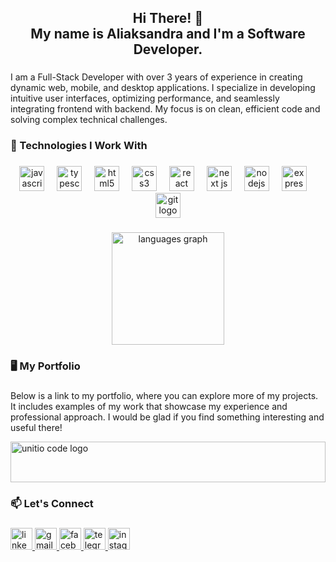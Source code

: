 <h2 align="center">Hi There! 👋<br>My name is Aliaksandra and I'm a  Software Developer.</h2>

###

<p align="left">I am a Full-Stack Developer with over 3 years of experience in creating dynamic web, mobile, and desktop applications. I specialize in developing intuitive user interfaces, optimizing performance, and seamlessly integrating frontend with backend. My focus is on clean, efficient code and solving complex technical challenges.</p>

###

<h3 align="left">🚀 Technologies I Work With</h3>

###

<div align="center">
  <img src="https://cdn.jsdelivr.net/gh/devicons/devicon/icons/javascript/javascript-original.svg" height="40" alt="javascript logo"  />
  <img width="12" />
  <img src="https://cdn.jsdelivr.net/gh/devicons/devicon/icons/typescript/typescript-original.svg" height="40" alt="typescript logo"  />
  <img width="12" />
  <img src="https://cdn.jsdelivr.net/gh/devicons/devicon/icons/html5/html5-original.svg" height="40" alt="html5 logo"  />
  <img width="12" />
  <img src="https://cdn.jsdelivr.net/gh/devicons/devicon/icons/css3/css3-original.svg" height="40" alt="css3 logo"  />
  <img width="12" />
  <img src="https://cdn.jsdelivr.net/gh/devicons/devicon/icons/react/react-original.svg" height="40" alt="react logo"  />
  <img width="12" />
  <img src="https://images-cdn.openxcell.com/wp-content/uploads/2024/07/24154156/dango-inner-2.webp" height="40" alt="next js logo"  />
  <img width="12" />
  <img src="https://cdn.jsdelivr.net/gh/devicons/devicon/icons/nodejs/nodejs-original.svg" height="40" alt="nodejs logo"  />
  <img width="12" />
  <img src="https://cdn.jsdelivr.net/gh/devicons/devicon/icons/express/express-original.svg" height="40" alt="express logo"  />
  <img width="12" />
  <img src="https://cdn.jsdelivr.net/gh/devicons/devicon/icons/git/git-original.svg" height="40" alt="git logo"  />
</div>

###

<div align="center">
  <img src="https://github-readme-stats.vercel.app/api/top-langs?username=AliaksandraH&locale=en&hide_title=false&layout=compact&card_width=320&langs_count=6&theme=vue&hide_border=false&order=2" height="180" alt="languages graph"  />
</div>

###

<h3 align="left">🖥 My Portfolio</h3>

###

<div align="left">
  <p>Below is a link to my portfolio, where you can explore more of my projects. It includes examples of my work that showcase my experience and professional approach. I would be glad if you find something interesting and useful there!</p>
  <a href="https://www.unitio-code.com/" target="_blank">
    <img src="https://i.ibb.co/m5zx3VJP/unitio-code-logo.png" height="65" width="100%" alt="unitio code logo"  />
  </a>
</div>

###

<h3 align="left">📫 Let's Connect</h3>

###

<div align="left">
  <a href="https://www.linkedin.com/in/aliaksandra-hurskaya-6801a9251/" target="_blank">
    <img src="https://img.shields.io/static/v1?message=LinkedIn&logo=linkedin&label=&color=0077B5&logoColor=white&labelColor=&style=for-the-badge" height="35" alt="linkedin logo"  />
  </a>
  <a href="aliaksandra.hurskaya@gmail.com" target="_blank">
    <img src="https://img.shields.io/static/v1?message=Gmail&logo=gmail&label=&color=D14836&logoColor=white&labelColor=&style=for-the-badge" height="35" alt="gmail logo"  />
  </a>
  <a href="https://www.facebook.com/share/ssdMsvkx95mpNwK9/?mibextid=LQQJ4d" target="_blank">
    <img src="https://img.shields.io/static/v1?message=Facebook&logo=facebook&label=&color=1877F2&logoColor=white&labelColor=&style=for-the-badge" height="35" alt="facebook logo"  />
  </a>
  <a href="https://t.me/HAliaksandra" target="_blank">
    <img src="https://img.shields.io/static/v1?message=Telegram&logo=telegram&label=&color=2CA5E0&logoColor=white&labelColor=&style=for-the-badge" height="35" alt="telegram logo"  />
  </a>
  <a href="https://www.instagram.com/g.aliaksandra/" target="_blank">
    <img src="https://img.shields.io/static/v1?message=Instagram&logo=instagram&label=&color=E4405F&logoColor=white&labelColor=&style=for-the-badge" height="35" alt="instagram logo"  />
  </a>
</div>

###
